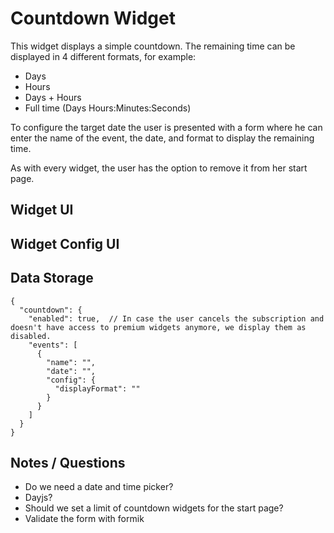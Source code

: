 # Countdown Widget

This widget displays a simple countdown. The remaining time can be displayed in 4 different formats, for example:

  - Days
  - Hours
  - Days + Hours
  - Full time (Days Hours:Minutes:Seconds)

To configure the target date the user is presented with a form where he can enter the name of the event, the date, and format to display the remaining time.

As with every widget, the user has the option to remove it from her start page.

## Widget UI

## Widget Config UI

## Data Storage

```jsonc
{
  "countdown": {
    "enabled": true,  // In case the user cancels the subscription and doesn't have access to premium widgets anymore, we display them as disabled.
    "events": [
      {
        "name": "",
        "date": "",
        "config": {
          "displayFormat": ""
        }
      }
    ]
  }
}
```

## Notes / Questions

  - Do we need a date and time picker?
  - Dayjs?
  - Should we set a limit of countdown widgets for the start page?
  - Validate the form with formik
